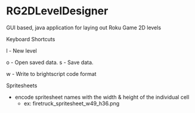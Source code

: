 # RG2DLevelDesigner
GUI based, java application for laying out Roku Game 2D levels

Keyboard Shortcuts

l - New level

o - Open saved data.
s - Save data.

w - Write to brightscript code format


Spritesheets
- encode spritesheet names with the width & height of the individual cell
	- ex: firetruck_spritesheet_w49_h36.png